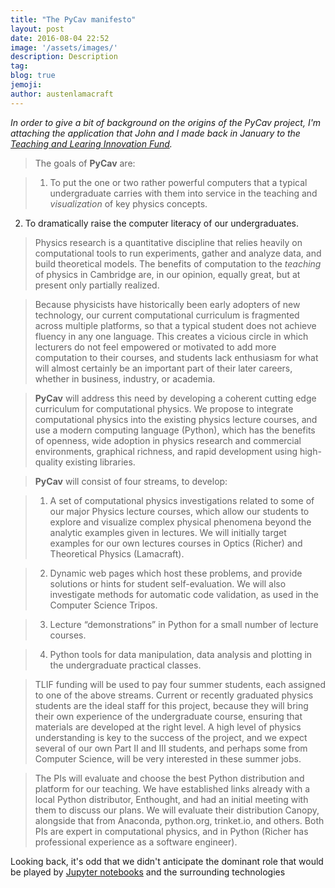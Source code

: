 ```yaml
---
title: "The PyCav manifesto"
layout: post
date: 2016-08-04 22:52
image: '/assets/images/'
description: Description
tag:
blog: true
jemoji:
author: austenlamacraft
---
```


_In order to give a bit of background on the origins of the PyCav project, I'm attaching the application that John and I made back in January to the [Teaching and Learing Innovation Fund](http://www.cctl.cam.ac.uk/support-and-training/funding/teaching-and-learning-innovation-fund)._


>The goals of **PyCav** are:

>1. To put the one or two rather powerful computers that a typical undergraduate carries with them into service in the teaching and _visualization_ of key physics concepts.
2. To dramatically raise the computer literacy of our undergraduates.

>Physics research is a quantitative discipline that relies heavily on computational tools to run experiments, gather and analyze data, and build theoretical models. The benefits of computation to the _teaching_ of physics in Cambridge are, in our opinion, equally great, but at present only partially realized.

>Because physicists have historically been early adopters of new technology, our current computational curriculum is fragmented across multiple platforms, so that a typical student does not achieve fluency in any one language. This creates a vicious circle in which lecturers do not feel empowered or motivated to add more computation to their courses, and students lack enthusiasm for what will almost certainly be an important part of their later careers, whether in business, industry, or academia.

>**PyCav** will address this need by developing a coherent cutting edge curriculum for computational physics. We propose to integrate computational physics into the existing physics lecture courses, and use a modern computing language (Python), which has the benefits of openness, wide adoption in physics research and commercial environments, graphical richness, and rapid development using high-quality existing libraries.

>**PyCav** will consist of four streams, to develop:

>1. A set of computational physics investigations related to some of our major Physics lecture courses, which allow our students to explore and visualize complex physical phenomena beyond the analytic examples given in lectures. We will initially target examples for our own lectures courses in Optics (Richer) and Theoretical Physics (Lamacraft).

>2. Dynamic web pages which host these problems, and provide solutions or hints for student self-evaluation. We will also investigate methods for automatic code validation, as used in the Computer Science Tripos.

>3. Lecture “demonstrations” in Python for a small number of lecture courses.

>4. Python tools for data manipulation, data analysis and plotting in the undergraduate practical classes.

>TLIF funding will be used to pay four summer students, each assigned to one of the above streams.  Current or recently graduated physics students are the ideal staff for this project, because they will bring their own experience of the undergraduate course, ensuring that materials are developed at the right level. A high level of physics understanding is key to the success of the project, and we expect several of our own Part II and III students, and perhaps some from Computer Science, will be very interested in these summer jobs.  

>The PIs will evaluate and choose the best Python distribution and platform for our teaching. We have established links already with a local Python distributor, Enthought, and had an initial meeting with them to discuss our plans. We will evaluate their distribution Canopy, alongside that from Anaconda, python.org, trinket.io, and others. Both PIs are expert in computational physics, and in Python (Richer has professional experience as a software engineer).

Looking back, it's odd that we didn't anticipate the dominant role that would be played by [Jupyter notebooks](http://jupyter.org) and the surrounding technologies 
